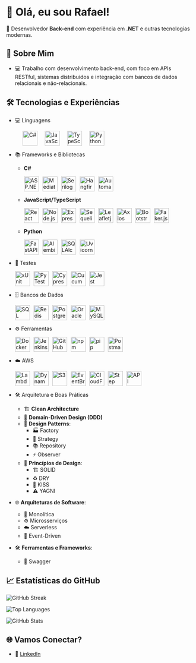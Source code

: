 # 👋 Olá, eu sou Rafael!

🎯 Desenvolvedor **Back-end** com experiência em **.NET** e outras tecnologias modernas.

## 🚀 Sobre Mim

- 💻 Trabalho com desenvolvimento back-end, com foco em APIs RESTful, sistemas distribuídos e integração com bancos de dados relacionais e não-relacionais.

## 🛠️ Tecnologias e Experiências  

- 💻 Linguagens  
  <p style="display: flex; flex-wrap: wrap; gap: 20px; margin-left: 20px;">
    <img src="https://cdn.jsdelivr.net/gh/devicons/devicon/icons/csharp/csharp-original.svg" title="C#" alt="C#" width="40" height="40"/>  
    <img src="https://cdn.jsdelivr.net/gh/devicons/devicon/icons/javascript/javascript-original.svg" title="JavaScript" alt="JavaScript" width="40" height="40"/>  
    <img src="https://cdn.jsdelivr.net/gh/devicons/devicon/icons/typescript/typescript-original.svg" title="TypeScript" alt="TypeScript" width="40" height="40"/>  
    <img src="https://cdn.jsdelivr.net/gh/devicons/devicon/icons/python/python-original.svg" title="Python" alt="Python" width="40" height="40"/>  
  </p>

- 📚 Frameworks e Bibliotecas  
  - **C#**  
    <p style="display: flex; flex-wrap: wrap; gap: 10px;">
      <img src="https://cdn.jsdelivr.net/gh/devicons/devicon/icons/dot-net/dot-net-original.svg" title="ASP.NET Core" alt="ASP.NET Core" width="40" height="40"/>  
      <img src="https://cloud.githubusercontent.com/assets/1237341/5810045/d6ee618e-a037-11e4-8544-3b612daeb777.png" title="MediatR" alt="MediatR" width="40" height="40"/>
      <img src="https://avatars.githubusercontent.com/u/5691010?s=48&v=4" title="Serilog" alt="Serilog" width="40" height="40"/>
      <img src="https://avatars.githubusercontent.com/u/7880472?s=200&v=4" title="Hangfire" alt="Hangfire" width="40" height="40"/>
      <img src="https://avatars.githubusercontent.com/u/890883?s=48&v=4" title="Automapper" alt="Automapper" width="40" height="40"/>
    </p>
  - **JavaScript/TypeScript**  
    <p style="display: flex; flex-wrap: wrap; gap: 10px;">
      <img src="https://cdn.jsdelivr.net/gh/devicons/devicon/icons/react/react-original.svg" title="React" alt="React" width="40" height="40"/>  
      <img src="https://cdn.jsdelivr.net/gh/devicons/devicon/icons/nodejs/nodejs-original.svg" title="Node.js" alt="Node.js" width="40" height="40"/>
      <img src="https://cdn.jsdelivr.net/gh/devicons/devicon/icons/express/express-original.svg" title="Express.js" alt="Express.js" width="40" height="40"/>
      <img src="https://sequelize.org/img/logo.svg" title="Sequelize" alt="Sequelize" width="40" height="40"/>
      <img src="https://leafletjs.com/docs/images/favicon.ico" title="Leafletjs" alt="Leafletjs" width="40" height="40"/>
      <img src="https://avatars.githubusercontent.com/u/32372333?s=48&v=4" title="Axios" alt="Axios" width="40" height="40"/>
      <img src="https://avatars.githubusercontent.com/u/2918581?s=200&v=4" title="Bootstrap" alt="Bootstrap" width="40" height="40"/>
      <img src="https://avatars.githubusercontent.com/u/97165289?s=48&v=4" title="Faker.js" alt="Faker.js" width="40" height="40"/>
    </p>
  - **Python**  
    <p style="display: flex; flex-wrap: wrap; gap: 10px;">
      <img src="https://cdn.jsdelivr.net/gh/devicons/devicon/icons/fastapi/fastapi-original.svg" title="FastAPI" alt="FastAPI" width="40" height="40"/>  
      <img src="https://avatars.githubusercontent.com/u/1066203?s=48&v=4" title="Alembic" alt="Alembic" width="40" height="40"/>  
      <img src="https://avatars.githubusercontent.com/u/6043126?s=200&v=4" title="SQLAlchemy" alt="SQLAlchemy" width="40" height="40"/>  
      <img src="https://avatars.githubusercontent.com/u/19159390?s=48&v=4" title="Uvicorn" alt="Uvicorn" width="40" height="40"/>  

    </p>

- 🧪 Testes  
  <p style="display: flex; flex-wrap: wrap; gap: 10px;">
    <img src="https://avatars.githubusercontent.com/u/2092016?s=200&v=4" title="xUnit" alt="xUnit" width="40" height="40"/>  
    <img src="https://docs.pytest.org/en/stable/_static/pytest1.png" title="PyTest" alt="PyTest" width="40" height="40"/>  
    <img src="https://avatars.githubusercontent.com/u/8908513?s=48&v=4" title="Cypress" alt="Cypress" width="40" height="40"/>  
    <img src="https://avatars.githubusercontent.com/u/320565?s=200&v=4" title="Cucumber" alt="Cucumber" width="40" height="40"/>  
    <img src="https://avatars.githubusercontent.com/u/103283236?s=48&v=4" title="Jest" alt="Jest" width="40" height="40"/>
  </p>

- 🗄️ Bancos de Dados  
  <p style="display: flex; flex-wrap: wrap; gap: 10px;">
    <img src="https://cdn.jsdelivr.net/gh/devicons/devicon/icons/microsoftsqlserver/microsoftsqlserver-plain.svg" title="SQL Server" alt="SQL Server" width="40" height="40"/>  
    <img src="https://cdn.jsdelivr.net/gh/devicons/devicon/icons/redis/redis-original.svg" title="Redis" alt="Redis" width="40" height="40"/>  
    <img src="https://cdn.jsdelivr.net/gh/devicons/devicon/icons/postgresql/postgresql-original.svg" title="PostgreSQL" alt="PostgreSQL" width="40" height="40"/>  
    <img src="https://cdn.jsdelivr.net/gh/devicons/devicon/icons/oracle/oracle-original.svg" title="Oracle" alt="Oracle" width="40" height="40"/>  
    <img src="https://cdn.jsdelivr.net/gh/devicons/devicon/icons/mysql/mysql-original.svg" title="MySQL" alt="MySQL" width="40" height="40"/>  
  </p>

- ⚙️ Ferramentas  
  <p style="display: flex; flex-wrap: wrap; gap: 10px;">
    <img src="https://cdn.jsdelivr.net/gh/devicons/devicon/icons/docker/docker-original.svg" title="Docker" alt="Docker" width="40" height="40"/>  
    <img src="https://cdn.jsdelivr.net/gh/devicons/devicon/icons/jenkins/jenkins-original.svg" title="Jenkins" alt="Jenkins" width="40" height="40"/>  
    <img src="https://cdn.jsdelivr.net/gh/devicons/devicon/icons/github/github-original.svg" title="GitHub" alt="GitHub" width="40" height="40"/>  
    <img src="https://cdn.jsdelivr.net/gh/devicons/devicon/icons/npm/npm-original-wordmark.svg" title="npm" alt="npm" width="40" height="40"/>  
    <img src="https://cdn.jsdelivr.net/gh/devicons/devicon/icons/python/python-original.svg" title="pip" alt="pip" width="40" height="40"/>  
    <img src="https://cdn.jsdelivr.net/gh/devicons/devicon/icons/postman/postman-original.svg" title="Postman" alt="Postman" width="40" height="40"/>  
  </p>

- ☁️ AWS  
  <p style="display: flex; flex-wrap: wrap; gap: 10px;">
    <img src="https://imgs.search.brave.com/Re-caQloDzUzu0GINYHoY-Hc1YH-i2iF0DqVz919IeI/rs:fit:500:0:0:0/g:ce/aHR0cHM6Ly9zdGF0/aWMtMDAuaWNvbmR1/Y2suY29tL2Fzc2V0/cy4wMC9jb21wdXRl/LWF3c2xhbWJkYS1s/YW1iZGFmdW5jdGlv/bi1pY29uLTk4NXgx/MDI0LW93Y2ltN251/LnBuZw" title="Lambda" alt="Lambda" width="40" height="40"/>
    <img src="https://imgs.search.brave.com/hRMDfIyHHWZcTAdHyUVUltw-QBEo20yfXW6y9n5lLAE/rs:fit:500:0:0:0/g:ce/aHR0cHM6Ly9zdGF0/aWMtMDAuaWNvbmR1/Y2suY29tL2Fzc2V0/cy4wMC9hd3MtZHlu/YW1vZGItaWNvbi05/MDl4MTAyNC11Y3Vz/aDV2Ny5wbmc" title="DynamoDB" alt="DynamoDB" width="40" height="40"/>
    <img src="https://imgs.search.brave.com/MciO7T0hfuBEDxMdHuaikT7kt_P4qqZUveX8JvVFnCc/rs:fit:500:0:0:0/g:ce/aHR0cHM6Ly9zdGF0/aWMtMDAuaWNvbmR1/Y2suY29tL2Fzc2V0/cy4wMC9hd3MtczMt/c2ltcGxlLXN0b3Jh/Z2Utc2VydmljZS1p/Y29uLTIxMngyNTYt/MXVkNWY3bmIucG5n" title="S3" alt="S3" width="40" height="40"/>
    <img src="https://imgs.search.brave.com/54yr63rnUkMyrKWUyFaWGDySGWCPVMUicJ-CwLyUUbs/rs:fit:500:0:0:0/g:ce/aHR0cHM6Ly9pY29u/LmljZXBhbmVsLmlv/L0FXUy9zdmcvQXBw/LUludGVncmF0aW9u/L0V2ZW50QnJpZGdl/LnN2Zw" title="EventBridge" alt="EventBridge" width="40" height="40"/>
    <img src="https://imgs.search.brave.com/8ErgF1moyxVKq290M9xxLAeH2l86KUj1N6NzcwCsxMk/rs:fit:500:0:0:0/g:ce/aHR0cHM6Ly9zdGF0/aWMtMDAuaWNvbmR1/Y2suY29tL2Fzc2V0/cy4wMC9hd3MtY2xv/dWRmcm9udC1pY29u/LTQyNng1MTItcTBh/eDdlNWUucG5n" title="CloudFront" alt="CloudFront" width="40" height="40"/>
    <img src="https://imgs.search.brave.com/BW6MGdcda_WheR06Z2bSOQ_iZC76fXv2g3Rgidqz2gg/rs:fit:500:0:0:0/g:ce/aHR0cHM6Ly9pY29u/LmljZXBhbmVsLmlv/L0FXUy9zdmcvQXBw/LUludGVncmF0aW9u/L1N0ZXAtRnVuY3Rp/b25zLnN2Zw" title="Step Functions" alt="Step Functions" width="40" height="40"/>
    <img src="https://freesvg.org/img/1552081289.png" title="API Gateway" alt="API Gateway" width="40" height="40"/>
  </p>

- 🛠️ Arquitetura e Boas Práticas  
  - 🏗️ **Clean Architecture**  
  - 🎯 **Domain-Driven Design (DDD)**  
  - 🧩 **Design Patterns**:  
    - 🏭 Factory  
    - 🔄 Strategy  
    - 📚 Repository  
    - ⚡ Observer  
  - 📜 **Princípios de Design**:  
    - 🏗️ SOLID  
    - ♻️ DRY  
    - 🎯 KISS  
    - ⚠️ YAGNI  
- 🌐 **Arquiteturas de Software**:  
  - 🧱 Monolítica  
  - ⚙️ Microsserviços  
  - ☁️ Serverless  
  - 📡 Event-Driven  
- 🛠️ **Ferramentas e Frameworks**:  
  - 📜 Swagger  


## 📈 Estatísticas do GitHub

![GitHub Streak](https://streak-stats.demolab.com/?user=ralfsniper0102&theme=dark&hide_border=true&count_private=true&token=GH_TOKEN)

![Top Languages](https://github-readme-stats.vercel.app/api/top-langs/?username=ralfsniper0102&layout=compact&theme=radical&count_private=true)

![GitHub Stats](https://github-readme-stats.vercel.app/api?username=ralfsniper0102&show_icons=true&theme=radical&count_private=true)

## 🌐 Vamos Conectar?

- 💼 [LinkedIn](https://www.linkedin.com/in/rafael-araujo-silva-7773481b2)
